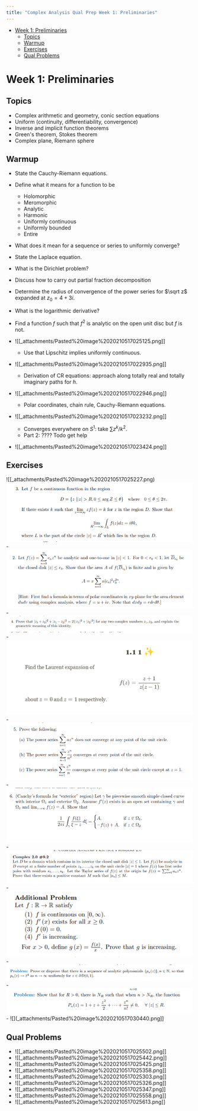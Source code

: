 ```yaml
---
title: "Complex Analysis Qual Prep Week 1: Preliminaries"
---
```


-   [Week 1: Preliminaries](#week-1-preliminaries)
    -   [Topics](#topics)
    -   [Warmup](#warmup)
    -   [Exercises](#exercises)
    -   [Qual Problems](#qual-problems)














# Week 1: Preliminaries

## Topics

-   Complex arithmetic and geometry, conic section equations
-   Uniform (continuity, differentiability, convergence)
-   Inverse and implicit function theorems
-   Green's theorem, Stokes theorem
-   Complex plane, Riemann sphere

## Warmup

-   State the Cauchy-Riemann equations.

-   Define what it means for a function to be

    -   Holomorphic
    -   Meromorphic
    -   Analytic
    -   Harmonic
    -   Uniformly continuous
    -   Uniformly bounded
    -   Entire

-   What does it mean for a sequence or series to uniformly converge?

-   State the Laplace equation.

-   What is the Dirichlet problem?

-   Discuss how to carry out partial fraction decomposition

-   Determine the radius of convergence of the power series for $\sqrt z$ expanded at $z_0= 4 + 3i$.

-   What is the logarithmic derivative?

-   Find a function $f$ such that $f^2$ is analytic on the open unit disc but $f$ is not.

-   ![[_attachments/Pasted%20image%2020210517025125.png]]

    -   Use that Lipschitz implies uniformly continuous.

-   ![[_attachments/Pasted%20image%2020210517022935.png]]

    -   Derivation of CR equations: approach along totally real and totally imaginary paths for $h$.

-   ![[_attachments/Pasted%20image%2020210517022946.png]]

    -   Polar coordinates, chain rule, Cauchy-Riemann equations.

-   ![[_attachments/Pasted%20image%2020210517023232.png]]

    -   Converges everywhere on $S^1$: take $\sum z^k/k^2$.
    -   Part 2: ???? Todo get help

-   ![[_attachments/Pasted%20image%2020210517023424.png]]

## Exercises

![[_attachments/Pasted%20image%2020210517025227.png) ![](_attachments/Pasted%20image%2020210517025152.png) - ![](_attachments/Pasted%20image%2020210517024749.png) - ![](_attachments/Pasted%20image%2020210517024557.png) - ![](_attachments/Pasted%20image%2020210517023333.png) - ![](_attachments/Pasted%20image%2020210517024431.png) - ![](_attachments/Pasted%20image%2020210517024807.png) - ![](_attachments/Pasted%20image%2020210517030008.png) - ![](_attachments/Pasted%20image%2020210517030118.png) - ![](_attachments/Pasted%20image%2020210517030226.png) - ![](_attachments/Pasted%20image%2020210517030343.png) - ![](_attachments/Pasted%20image%2020210517030440.png]]

## Qual Problems

-   ![[_attachments/Pasted%20image%2020210517025502.png]]
-   ![[_attachments/Pasted%20image%2020210517025442.png]]
-   ![[_attachments/Pasted%20image%2020210517025425.png]]
-   ![[_attachments/Pasted%20image%2020210517025358.png]]
-   ![[_attachments/Pasted%20image%2020210517025303.png]]
-   ![[_attachments/Pasted%20image%2020210517025326.png]]
-   ![[_attachments/Pasted%20image%2020210517025347.png]]
-   ![[_attachments/Pasted%20image%2020210517025558.png]]
-   ![[_attachments/Pasted%20image%2020210517025613.png]]
